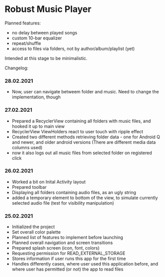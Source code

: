 # Robust Music Player

Planned features:
- no delay between played songs
- custom 10-bar equalizer
- repeat/shuffle
- access to files via folders, not by author/album/playlist (yet)

Intended at this stage to be minimalistic.

Changelog:

### 28.02.2021
- Now, user can navigate betweem folder and music. Need to change the implementation, though

### 27.02.2021
- Prepared a RecyclerView containing all folders with music files, and hooked it up to main view
- RecyclerView ViewHolders react to user touch with ripple effect
- Created two different methods retrieving folder data - one for Android Q and newer, and older android versions (There are different media data columns used)
- now it also logs out all music files from selected folder on registered click

### 26.02.2021
- Worked a bit on Inital Activity layout
- Prepared toolbar
- Displaying all folders containing audio files, as an ugly string
- added a temporary element to bottom of the view, to simulate currently selected audio file (test for visibility manipulation)

### 25.02.2021
- Initialized the project
- Set overall color palette
- Planned list of features to implement before launching
- Planned overall navigation and screen transitions
- Prepared splash screen (icon, font, colors)
- Requesting permission for READ_EXTERNAL_STORAGE
- Stores information if user runs this app for the first time
- Handles differently cases, where user used this application before, and where user has permitted (or not) the app to read files